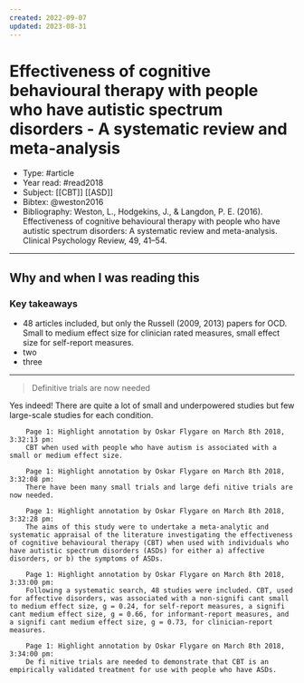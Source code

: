 ```yaml
---
created: 2022-09-07
updated: 2023-08-31
---
```

# Effectiveness of cognitive behavioural therapy with people who have autistic spectrum disorders - A systematic review and meta-analysis
* Type:  #article
* Year read: #read2018
* Subject: [[CBT]] [[ASD]]
* Bibtex: @weston2016
* Bibliography: Weston, L., Hodgekins, J., & Langdon, P. E. (2016). Effectiveness of cognitive behavioural therapy with people who have autistic spectrum disorders: A systematic review and meta-analysis. Clinical Psychology Review, 49, 41–54.
---
## Why and when I was reading this


### Key takeaways
* 48 articles included, but only the Russell (2009, 2013) papers for OCD. Small to medium effect size for clinician rated measures, small effect size for self-report measures.
* two
* three

---
> Definitive trials are now needed

Yes indeed! There are quite a lot of small and underpowered studies but few large-scale studies for each condition.

```
    Page 1: Highlight annotation by Oskar Flygare on March 8th 2018, 3:32:13 pm:
    CBT when used with people who have autism is associated with a small or medium effect size.

    Page 1: Highlight annotation by Oskar Flygare on March 8th 2018, 3:32:08 pm:
    There have been many small trials and large defi nitive trials are now needed.

    Page 1: Highlight annotation by Oskar Flygare on March 8th 2018, 3:32:28 pm:
    The aims of this study were to undertake a meta-analytic and systematic appraisal of the literature investigating the effectiveness of cognitive behavioural therapy (CBT) when used with individuals who have autistic spectrum disorders (ASDs) for either a) affective disorders, or b) the symptoms of ASDs.

    Page 1: Highlight annotation by Oskar Flygare on March 8th 2018, 3:33:00 pm:
    Following a systematic search, 48 studies were included. CBT, used for affective disorders, was associated with a non-signifi cant small to medium effect size, g = 0.24, for self-report measures, a signifi cant medium effect size, g = 0.66, for informant-report measures, and a signifi cant medium effect size, g = 0.73, for clinician-report measures.

    Page 1: Highlight annotation by Oskar Flygare on March 8th 2018, 3:34:00 pm:
    De fi nitive trials are needed to demonstrate that CBT is an empirically validated treatment for use with people who have ASDs.
```